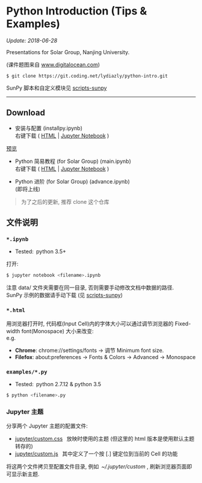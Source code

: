 # Python Introduction (Tips & Examples)

*Update: 2018-06-28*

Presentations for Solar Group, Nanjing University.

(课件题图来自 www.digitalocean.com)

    $ git clone https://git.coding.net/lydiazly/python-intro.git

SunPy 脚本和自定义模块见 [scripts-sunpy](https://coding.net/u/lydiazly/p/scripts-sunpy)

---

## Download

* 安装与配置 (installpy.ipynb)<br>
右键下载 (
[HTML](https://coding.net/u/lydiazly/p/python-intro/git/raw/master/installpy.html)
|
[Jupyter Notebook](https://coding.net/u/lydiazly/p/python-intro/git/raw/master/installpy.ipynb)
)&ensp;
<a href="http://htmlpreview.github.io/?https://coding.net/u/lydiazly/p/python-intro/git/raw/master/installpy.html" target="_blank">
预览
</a>

* Python 简易教程 (for Solar Group) (main.ipynb)<br>
右键下载 (
[HTML](https://coding.net/u/lydiazly/p/python-intro/git/raw/master/main.html)
|
[Jupyter Notebook](https://coding.net/u/lydiazly/p/python-intro/git/raw/master/main.ipynb)
)

* Python 进阶 (for Solar Group) (advance.ipynb)<br>
(即将上线)

> 为了之后的更新, 推荐 clone 这个仓库

## 文件说明

### `*.ipynb`

* Tested:&ensp;python 3.5+

打开:

```sh
$ jupyter notebook <filename>.ipynb
```
注意 data/ 文件夹需要在同一目录, 否则需要手动修改文档中数据的路径.<br>
SunPy 示例的数据请手动下载 (见 [scripts-sunpy](https://coding.net/u/lydiazly/p/scripts-sunpy))

### `*.html`
用浏览器打开时, 代码框(Input Cell)内的字体大小可以通过调节浏览器的 Fixed-width font(Monospace) 大小来改变:<br>
e.g.<br>
* **Chrome**: chrome://settings/fonts -> 调节 Minimum font size.<br>
* **Filefox**: about:preferences -> Fonts & Colors -> Advanced -> Monospace

### `examples/*.py`

* Tested:&ensp;python 2.7.12 & python 3.5

```sh
$ python <filename>.py
```

### Jupyter 主题

分享两个 Jupyter 主题的配置文件:

* [jupyter/custom.css](https://coding.net/u/lydiazly/p/python-intro/git/raw/master/jupyter/custom.css)
&ensp;放映时使用的主题 (但这里的 html 版本是使用默认主题转存的)<br>
* [jupyter/custom.js](https://coding.net/u/lydiazly/p/python-intro/git/raw/master/jupyter/custom.js)
&ensp;其中定义了一个按 [.] 键定位到当前的 Cell 的功能

将这两个文件拷贝至配置文件目录, 例如&ensp;*~/.jupyter/custom* , 刷新浏览器页面即可显示新主题.
